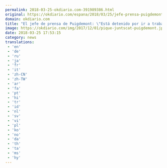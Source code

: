 ```yaml
---
permalink: 2018-03-25-okdiario.com-391989386.html
original: https://okdiario.com/espana/2018/03/25/jefe-prensa-puigdemont-esta-detenido-ir-trabajar-2022416
domain: okdiario.com
title: "El jefe de prensa de Puigdemont: \"Está detenido por ir a trabajar""
image: https://okdiario.com/img/2017/12/01/pique-juntscat-puigdemont.jpg
date: 2018-03-25 17:53:15
category: news
translations: 
 - 'en'
 - 'de'
 - 'ru'
 - 'ja'
 - 'fr'
 - 'it'
 - 'zh-CN'
 - 'zh-TW'
 - 'ar'
 - 'fa'
 - 'pt'
 - 'hi'
 - 'tr'
 - 'id'
 - 'nl'
 - 'sv'
 - 'vi'
 - 'pl'
 - 'ko'
 - 'no'
 - 'da'
 - 'th'
 - 'ta'
 - 'ms'
 - 'hy'
---
```


